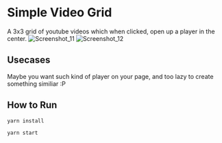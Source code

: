 # Simple Video Grid

A 3x3 grid of youtube videos which when clicked, open up a player in the center.
![Screenshot_11](https://user-images.githubusercontent.com/48734821/128874094-91e2bee0-721d-44cb-b23e-02a4ce1175c3.png)
![Screenshot_12](https://user-images.githubusercontent.com/48734821/128874100-5587806d-7af8-456a-a63b-45943cc7a3d6.png)


## Usecases

Maybe you want such kind of player on your page, and too lazy to create something similiar :P

## How to Run

`yarn install`

`yarn start`
